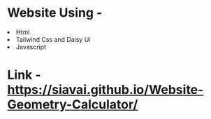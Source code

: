 # Website Using -
<li>Html</li>
<li>Tailwind Css and Daisy Ui</li>
<li>Javascript</li>

# Link - https://siavai.github.io/Website-Geometry-Calculator/



